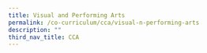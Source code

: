 ```yaml
---
title: Visual and Performing Arts
permalink: /co-curriculum/cca/visual-n-performing-arts
description: ""
third_nav_title: CCA
---
```

